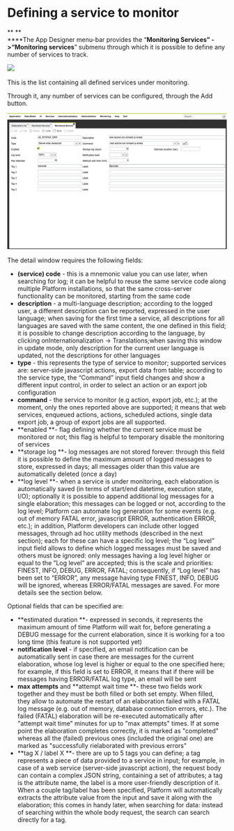 # Defining a service to monitor

**  **\
****The App Designer menu-bar provides the “**Monitoring Services” ->“Monitoring services**” submenu through which it is possible to define any number of services to track.

![](https://lh5.googleusercontent.com/rN4424PTxWdB9jxbqeYIAGzWW3JxM8vhwyT9RCZFumFV0da4FQqHWoL7cPgbOKzKGd\_SlzriTfZxL7P942Hr4vj8StFV5bFzstUgeKSkTiCa2Rf\_SNHW6Hs5HDgjkNdo6IyLTrmx)

This is the list containing all defined services under monitoring.

Through it, any number of services can be configured, through the Add button.

![](../../../.gitbook/assets/schermata-2020-02-24-alle-12.02.36.png)

The detail window requires the following fields:

* **(service) code** - this is a mnemonic value you can use later, when searching for log; it can be helpful to reuse the same service code along multiple Platform installations, so that the same cross-server functionality can be monitored, starting from the same code
* **description** - a multi-language description; according to the logged user, a different description can be reported, expressed in the user language; when saving for the first time a service, all descriptions for all languages are saved with the same content, the one defined in this field; it is possible to change description according to the language, by clicking onInternationalization -> Translations;when saving this window in update mode, only description for the current user language is updated, not the descriptions for other languages
* **type** - this represents the type of service to monitor; supported services are: server-side javascript actions, export data from table; according to the service type, the “Command” input field changes and show a different input control, in order to select an action or an export job configuration
* **command** - the service to monitor (e.g action, export job, etc.); at the moment, only the ones reported above are supported; it means that web services, enqueued actions, actions, scheduled actions, single data export job, a group of export jobs are all supported.
* **enabled **- flag defining whether the current service must be monitored or not; this flag is helpful to temporary disable the monitoring of services
* **storage log **- log messages are not stored forever: through this field it is possible to define the maximum amount of logged messages to store, expressed in days; all messages older than this value are automatically deleted (once a day)
* **log level **- when a service is under monitoring, each elaboration is automatically saved (in terms of start/end datetime, execution state, I/O); optionally it is possible to append additional log messages for a single elaboration; this messages can be logged or not, according to the log level; Platform can automate log generation for some events (e.g. out of memory FATAL error, javascript ERROR, authentication ERROR, etc.); in addition, Platform developers can include other logged messages, through ad hoc utility methods (described in the next section); each for these can have a specific log level; the “Log level” input field allows to define which logged messages must be saved and others must be ignored: only messages having a log level higher or equal to the ”Log level” are accepted; this is the scale and priorities: FINEST, INFO, DEBUG, ERROR, FATAL; consequently, if “Log level” has been set to “ERROR”, any message having type FINEST, INFO, DEBUG will be ignored, whereas ERROR/FATAL messages are saved. For more details see the section below.

Optional fields that can be specified are:

* **estimated duration **- expressed in seconds, it represents the maximum amount of time Platform will wait for, before generating a DEBUG message for the current elaboration, since it is working for a too long time (this feature is not supported yet)
* **notification level** - if specified, an email notification can be automatically sent in case there are messages for the current elaboration, whose log level is higher or equal to the one specified here; for example, if this field is set to ERROR, it means that if there will be messages having ERROR/FATAL log type, an email will be sent
* **max attempts** and **attempt wait time **- these two fields work together and they must be both filled or both set empty. When filled, they allow to automate the restart of an elaboration failed with a FATAL log message (e.g. out of memory, database connection errors, etc.). The failed (FATAL) elaboration will be re-executed automatically after "attempt wait time" minutes for up to "max attempts" times. If at some point the elaboration completes correctly, it is marked as "completed" whereas all the (failed) previous ones (included the original one) are marked as "successfully rielaborated with previous errors"
* **tag X / label X **- there are up to 5 tags you can define; a tag represents a piece of data provided to a service in input; for example, in case of a web service (server-side javascript action), the request body can contain a complex JSON string, containing a set of attributes; a tag is the attribute name, the label is a more user-friendly description of it. When a couple tag/label has been specified, Platform will automatically extracts the attribute value from the input and save it along with the elaboration; this comes in handy later, when searching for data: instead of searching within the whole body request, the search can search directly for a tag.
